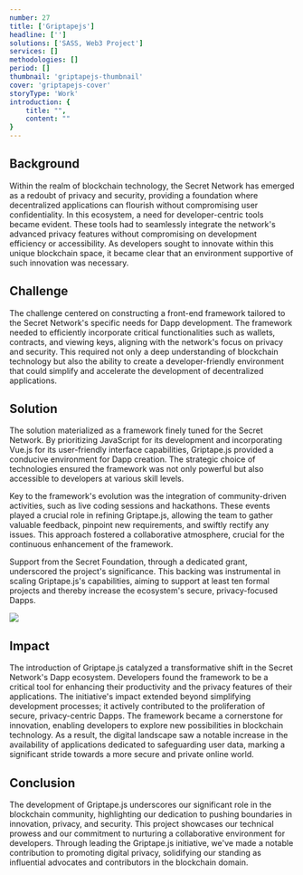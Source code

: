 ```yaml
---
number: 27
title: ['Griptapejs']
headline: ['']
solutions: ['SASS, Web3 Project']
services: []
methodologies: []
period: []
thumbnail: 'griptapejs-thumbnail'
cover: 'griptapejs-cover'
storyType: 'Work'
introduction: {
    title: "",
    content: ""
}
---
```


## Background

Within the realm of blockchain technology, the Secret Network has emerged as a redoubt of privacy and security, providing a foundation where decentralized applications can flourish without compromising user confidentiality. In this ecosystem, a need for developer-centric tools became evident. These tools had to seamlessly integrate the network's advanced privacy features without compromising on development efficiency or accessibility. As developers sought to innovate within this unique blockchain space, it became clear that an environment supportive of such innovation was necessary. 

## Challenge

The challenge centered on constructing a front-end framework tailored to the Secret Network's specific needs for Dapp development. The framework needed to efficiently incorporate critical functionalities such as wallets, contracts, and viewing keys, aligning with the network's focus on privacy and security. This required not only a deep understanding of blockchain technology but also the ability to create a developer-friendly environment that could simplify and accelerate the development of decentralized applications.

## Solution

The solution materialized as a framework finely tuned for the Secret Network. By prioritizing JavaScript for its development and incorporating Vue.js for its user-friendly interface capabilities, Griptape.js provided a conducive environment for Dapp creation. The strategic choice of technologies ensured the framework was not only powerful but also accessible to developers at various skill levels.

Key to the framework's evolution was the integration of community-driven activities, such as live coding sessions and hackathons. These events played a crucial role in refining Griptape.js, allowing the team to gather valuable feedback, pinpoint new requirements, and swiftly rectify any issues. This approach fostered a collaborative atmosphere, crucial for the continuous enhancement of the framework.

Support from the Secret Foundation, through a dedicated grant, underscored the project's significance. This backing was instrumental in scaling Griptape.js's capabilities, aiming to support at least ten formal projects and thereby increase the ecosystem's secure, privacy-focused Dapps.

![](/work/griptapejs-figure-1.jpg)

## Impact

The introduction of Griptape.js catalyzed a transformative shift in the Secret Network's Dapp ecosystem. Developers found the framework to be a critical tool for enhancing their productivity and the privacy features of their applications. The initiative's impact extended beyond simplifying development processes; it actively contributed to the proliferation of secure, privacy-centric Dapps. The framework became a cornerstone for innovation, enabling developers to explore new possibilities in blockchain technology. As a result, the digital landscape saw a notable increase in the availability of applications dedicated to safeguarding user data, marking a significant stride towards a more secure and private online world.

## Conclusion

The development of Griptape.js underscores our significant role in the blockchain community, highlighting our dedication to pushing boundaries in innovation, privacy, and security. This project showcases our technical prowess and our commitment to nurturing a collaborative environment for developers. Through leading the Griptape.js initiative, we've made a notable contribution to promoting digital privacy, solidifying our standing as influential advocates and contributors in the blockchain domain.